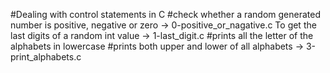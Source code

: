 #Dealing with control statements in C
#check whether a random generated number is positive, negative or zero -> 0-positive_or_nagative.c
To get the last digits of a random int value -> 1-last_digit.c
#prints all the letter of the alphabets in lowercase
#prints both upper and lower of all alphabets -> 3-print_alphabets.c
